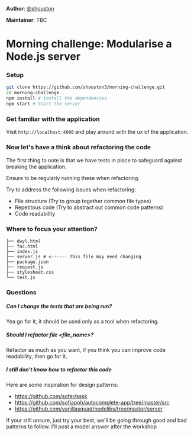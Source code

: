 **Author**: [@shouston](https://github.com/shouston)

**Maintainer**: TBC

# Morning challenge: Modularise a Node.js server

### Setup

```bash
git clone https://github.com/shouston3/morning-challenge.git
cd morning-challenge
npm install # install the dependencies
npm start # Start the server
```

### Get familiar with the application

Visit `http://localhost:4000` and play around with the ux of the application.

### Now let's have a think about refactoring the code

The first thing to note is that we have tests in place to safeguard against breaking the application.

Ensure to be regularly running these when refactoring.

Try to address the following issues when refactoring:
* File structure (Try to group together common file types)
* Repetitous code (Try to abstract out common code patterns)
* Code readability

### Where to focus your attention?

```
├── dwyl.html
├── fac.html
├── index.js
├── server.js # <------ This file may need changing
├── package.json
├── request.js
├── stylesheet.css
└── test.js
```

### Questions

##### Can I change the tests that are being run?
Yea go for it, it should be used only as a tool when refactoring.

##### Should I refactor file <file_name>?
Refactor as much as you want, if you think you can improve code readability, then go for it.

##### I still don't know how to refactor this code
Here are some inspiration for design patterns:
* https://github.com/sofer/sssk
* https://github.com/sofiapoh/autocomplete-app/tree/master/src
* https://github.com/vanillasquad/nodelibs/tree/master/server

If your still unsure, just try your best, we'll be going through good and bad patterns to follow.
I'll post a model answer after the workshop
